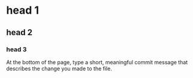 # head 1
## head 2
### head 3

At the bottom of the page, type a short, meaningful commit message that describes the change you made to the file.
